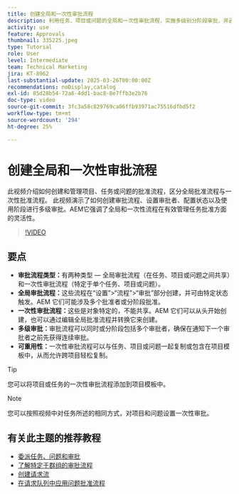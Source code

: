 ```yaml
---
title: 创建全局和一次性审批流程
description: 利用任务、项目或问题的全局和一次性审批流程，实施多级别分阶段审批，并通过项目模板中的可重用性提高效率，从而增强审批工作流。
activity: use
feature: Approvals
thumbnail: 335225.jpeg
type: Tutorial
role: User
level: Intermediate
team: Technical Marketing
jira: KT-8962
last-substantial-update: 2025-03-26T00:00:00Z
recommendations: noDisplay,catalog
exl-id: 85d28b54-72a6-4dd1-bac8-8e7ffb3e2b76
doc-type: video
source-git-commit: 3fc3a58c829769ca06ffb93971ac75516dfbd5f2
workflow-type: tm+mt
source-wordcount: '294'
ht-degree: 25%

---
```


# 创建全局和一次性审批流程

此视频介绍如何创建和管理项目、任务或问题的批准流程，区分全局批准流程与一次性批准流程。
此视频演示了如何创建审批流程、设置审批者、配置状态以及使用阶段进行多级审批。
&#x200B;AEM它强调了全局和一次性流程在有效管理任务批准方面的灵活性。

>[!VIDEO](https://video.tv.adobe.com/v/335225/?quality=12&learn=on&enablevpops)

## 要点

* **审批流程类型：**&#x200B;有两种类型 — 全局审批流程（在任务、项目或问题之间共享）和一次性审批流程（特定于单个任务、项目或问题）。
* **全局审批流程：**&#x200B;这些流程在“设置”>“流程”>“审批”部分创建，并可由特定状态触发。&#x200B;AEM 它们可能涉及多个批准者或分阶段批准。
* **一次性审批流程：**&#x200B;这些是对象特定的，不能共享。&#x200B;AEM 它们可以从头开始创建，也可以通过编辑全局批准流程并转换它来创建。
* **多级审批：**&#x200B;审批流程可以同时或分阶段包括多个审批者，确保在通知下一个审批者之前先获得连续审批。
* **可重用性：**&#x200B;一次性审批流程可以与任务、项目或问题一起复制或包含在项目模板中，从而允许跨项目轻松复制。


>[!TIP]
>
>您可以将项目或任务的一次性审批流程添加到项目模板中。

>[!NOTE]
>
>您可以按照视频中对任务所述的相同方式，对项目和问题设置一次性审批。



## 有关此主题的推荐教程

* [委派任务、问题和审批](/help/manage-work/approval-processes-and-milestone-paths/delegate-approvals.md)
* [了解特定于群组的审批流程](/help/administration-and-setup/approval-processes-and-milestone-paths/group-specific-approval-processes.md)
* [创建请求流](/help/manage-work/request-queues/create-a-request-flow.md)
* [在请求队列中应用问题批准流程](/help/manage-work/approval-processes-and-milestone-paths/apply-an-issue-approval-process-in-a-request-queue.md)

